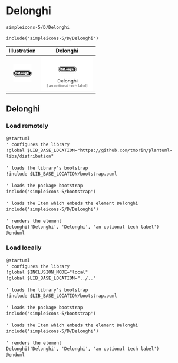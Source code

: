 # Delonghi


```text
simpleicons-5/D/Delonghi
```

```text
include('simpleicons-5/D/Delonghi')
```



| Illustration | Delonghi |
| :---: | :---: |
| ![illustration for Illustration](../../simpleicons-5/D/Delonghi.png) | ![illustration for Delonghi](../../simpleicons-5/D/Delonghi.Local.png) |




## Delonghi

### Load remotely
```plantuml
@startuml
' configures the library
!global $LIB_BASE_LOCATION="https://github.com/tmorin/plantuml-libs/distribution"

' loads the library's bootstrap
!include $LIB_BASE_LOCATION/bootstrap.puml

' loads the package bootstrap
include('simpleicons-5/bootstrap')

' loads the Item which embeds the element Delonghi
include('simpleicons-5/D/Delonghi')

' renders the element
Delonghi('Delonghi', 'Delonghi', 'an optional tech label')
@enduml
```

### Load locally
```plantuml
@startuml
' configures the library
!global $INCLUSION_MODE="local"
!global $LIB_BASE_LOCATION="../.."

' loads the library's bootstrap
!include $LIB_BASE_LOCATION/bootstrap.puml

' loads the package bootstrap
include('simpleicons-5/bootstrap')

' loads the Item which embeds the element Delonghi
include('simpleicons-5/D/Delonghi')

' renders the element
Delonghi('Delonghi', 'Delonghi', 'an optional tech label')
@enduml
```

